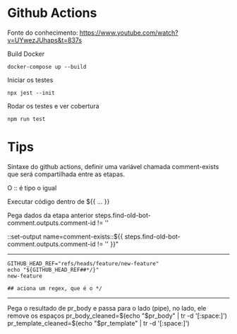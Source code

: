 # Github Actions
Fonte do conhecimento: https://www.youtube.com/watch?v=UYwezJUhaps&t=837s

Build Docker
```shell
docker-compose up --build
```

Iniciar os testes
```shell
npx jest --init
```

Rodar os testes e ver cobertura
```shell
npm run test
```


# Tips

Sintaxe do github actions, definir uma variável chamada comment-exists que será compartilhada entre as etapas.

O :: é tipo o igual

Executar código dentro de ${{ ... }}

Pega dados da etapa anterior steps.find-old-bot-comment.outputs.comment-id != ''

::set-output name=comment-exists::${{ steps.find-old-bot-comment.outputs.comment-id != '' }}"

-----
```
GITHUB_HEAD_REF="refs/heads/feature/new-feature"
echo "${GITHUB_HEAD_REF##*/}"
new-feature

## aciona um regex, que é o */
```

-----
Pega o resultado de pr_body e passa para o lado (pipe), no lado, ele remove os espaços
          pr_body_cleaned=$(echo "$pr_body" | tr -d '[:space:]')
          pr_template_cleaned=$(echo "$pr_template" | tr -d '[:space:]')
